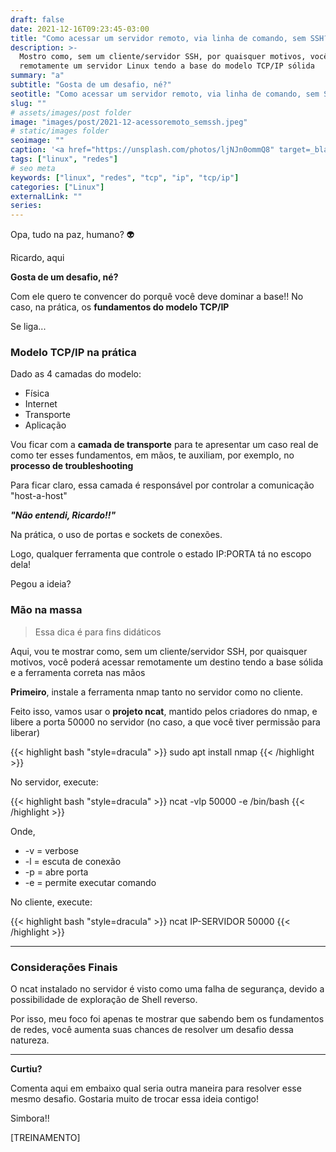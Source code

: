```yaml
---
draft: false
date: 2021-12-16T09:23:45-03:00
title: "Como acessar um servidor remoto, via linha de comando, sem SSH?"
description: >-
  Mostro como, sem um cliente/servidor SSH, por quaisquer motivos, você pode acessar 
  remotamente um servidor Linux tendo a base do modelo TCP/IP sólida
summary: "a"
subtitle: "Gosta de um desafio, né?"
seotitle: "Como acessar um servidor remoto, via linha de comando, sem SSH?"
slug: ""
# assets/images/post folder
image: "images/post/2021-12-acessoremoto_semssh.jpeg"
# static/images folder
seoimage: ""
caption: '<a href="https://unsplash.com/photos/ljNJn0ommQ8" target=_blank">Photo by Stephen Leonardi</a>'
tags: ["linux", "redes"]
# seo meta
keywords: ["linux", "redes", "tcp", "ip", "tcp/ip"]
categories: ["Linux"]
externalLink: ""
series:
---
```


Opa, tudo na paz, humano? 👽

Ricardo, aqui

**Gosta de um desafio, né?**

Com ele quero te convencer do porquê você deve dominar a base!! No caso, na prática, os **fundamentos do modelo TCP/IP**

Se liga...

### Modelo TCP/IP na prática

Dado as 4 camadas do modelo:

- Física
- Internet
- Transporte
- Aplicação

Vou ficar com a **camada de transporte** para te apresentar um caso real de como ter esses fundamentos, em mãos, 
te auxiliam, por exemplo, no **processo de troubleshooting**

Para ficar claro, essa camada é responsável por controlar a comunicação "host-a-host"

***"Não entendi, Ricardo!!"***

Na prática, o uso de portas e sockets de conexões. 

Logo, qualquer ferramenta que controle o estado IP:PORTA tá no escopo dela!

Pegou a ideia?

### Mão na massa

> Essa dica é para fins didáticos

Aqui, vou te mostrar como, sem um cliente/servidor SSH, por quaisquer motivos, você poderá acessar remotamente um destino tendo a base sólida e a ferramenta correta nas mãos

**Primeiro**, instale a ferramenta nmap tanto no servidor como no cliente.

Feito isso, vamos usar o **projeto ncat**, mantido pelos criadores do nmap, e libere a porta 50000 no servidor 
(no caso, a que você tiver permissão para liberar)

{{< highlight bash "style=dracula" >}}
sudo apt install nmap
{{< /highlight >}}

No servidor, execute:

{{< highlight bash "style=dracula" >}}
ncat -vlp 50000 -e /bin/bash
{{< /highlight >}}

Onde,

- -v = verbose
- -l = escuta de conexão 
- -p = abre porta
- -e = permite executar comando

No cliente, execute:

{{< highlight bash "style=dracula" >}}
ncat IP-SERVIDOR 50000
{{< /highlight >}}

---

### Considerações Finais

O ncat instalado no servidor é visto como uma falha de segurança, devido a possibilidade de exploração de Shell reverso. 

Por isso, meu foco foi apenas te mostrar que sabendo bem os fundamentos de redes, você aumenta suas chances de resolver um desafio dessa natureza.

----

**Curtiu?**

Comenta aqui em embaixo qual seria outra maneira para resolver esse mesmo desafio. Gostaria muito de trocar essa ideia contigo!

Simbora!!

[TREINAMENTO]
